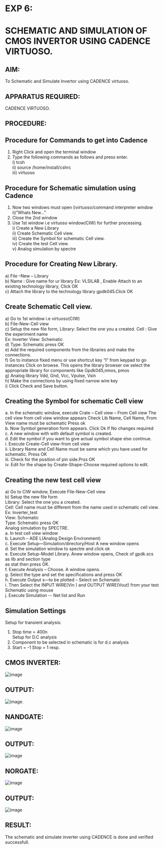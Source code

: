 # EXP 6:

# SCHEMATIC AND SIMULATION OF CMOS INVERTOR USING CADENCE VIRTUOSO.

## AIM:
To Schematic and Simulate Invertor  using CADENCE virtuoso.

## APPARATUS REQUIRED:

CADENCE VIRTUOSO.

 ## PROCEDURE:

## Procedure for Commands to get into Cadence
1. Right Click and open the terminal window
2. Type the following commands as follows and press enter.<br>
i) tcsh<br>
ii) source /home/install/cshrc<br>
iii) virtuoso

## Procedure for Schematic simulation using Cadence

1. Now two windows must open i)virtuoso/command interpreter window ii)”Whats New…"<br>
2. Close the 2nd window<br>
3. Use 1st window i.e virtuoso window(CIW) for further processing.<br>
i) Create a New Library<br>
ii) Create Schematic Cell view.<br>
iii) Create the Symbol for schematic Cell view.<br>
iv) Create the test Cell view.<br>
v) Analog simulation by spectre<br>

## Procedure for Creating New Library.

a) File –New – Library<br>
b) Name : Give name for ur library Ex: VLSILAB , Enable Attach to an existing technology library,
Click OK<br>
c) Attach the library to the technology library gpdk045.Click OK

## Create Schematic Cell view.

a) Go to 1st window i.e virtuoso(CIW)<br>
b) File-New-Cell view<br>
c) Setup the new file form, Library: Select the one you a created. Cell : Give the experiment name<br>
Ex: Inverter View: Schematic<br>
d) Type: Schematic press OK<br>
e) Add the required components from the libraries and make the connections.<br>
f) Go to instance fixed menu or use shortcut key “I” from keypad to go instances Click on
browse. This opens the library browser ow select the appropriate library for components like
Gpdk045,nmos, pmos<br>
g) Analog library Vdd, Gnd, Vcc, Vpulse, Vsin<br>
h) Make the connections by using fixed narrow wire key<br>
i) Click Check and Save button.

## Creating the Symbol for schematic Cell view

a. In the schematic window, execute Crate – Cell view – From Cell view The cell view from cell
view window appears Check Lib Name, Cell Name, From View name must be schematic Press ok<br>
b. Now Symbol generation form appears. Click Ok If No changes required<br>
c. A new window with with default symbol is created.<br>
d. Edit the symbol if you want to give actual symbol shape else continue.<br>
i. Execute Create-Cell view-from cell view<br>
ii. Library Name and Cell Name must be same which you have used for schematic. Press OK<br>
iii. Check for the position of pin side.Prss OK<br>
iv. Edit for the shape by Create-Shape-Choose required options to edit.

## Creating the new test cell view

a) Go to CIW window, Execute File-New-Cell view<br>
b) Setup the new file form<br>
Library: Select the one you a created.<br>
Cell: Cell name must be different from the name used in schematic cell view. Ex: Inverter_test<br>
View: Schematic<br>
Type: Schematic press OK<br>
Analog simulation by SPECTRE.<br>
a. In test cell view window<br>
b. Launch – ADE L(Analog Design Environment)<br>
c. Execute Setup—Simulation/directory/Host A new window opens<br>
d. Set the simulation window to spectre and click ok<br>
e. Execute Setup-Model Library. Anew window opens, Check of gpdk.scs as lib and section type<br>
as stat then press OK.<br>
f. Execute Analysis – Choose. A window opens.<br>
g. Select the type and set the specifications and press OK<br>
h. Execute Output s—to be plotted – Select on Schematic<br>
i. Then Select the INPUT WIRE(Vin ) and OUTPUT WIRE(Vout) from your test Schematic using mouse<br>
j. Execute Simulation -- Net list and Run

## Simulation Settings

Setup for transient analysis:<br>
1. Stop time = 400n<br>
Setup for D.C analysis<br>
2. Component to be selected in schematic is for d.c analysis<br>
3. Start = -1 Stop = 1 resp.

## CMOS INVERTER:
![image](https://github.com/Gokulnaath03/vlsi-exp-6/assets/167178811/c120c993-b3a6-4b23-87c3-ca4b5be25424)


## OUTPUT:
![image](https://github.com/Gokulnaath03/vlsi-exp-6/assets/167178811/e1b6166b-1ab8-4740-92b9-529e15fee357).


## NANDGATE:
![image](https://github.com/Gokulnaath03/vlsi-exp-6/assets/167178811/c40e87f6-a544-459a-8d32-e6fda558f7be)


## OUTPUT:
![image](https://github.com/Gokulnaath03/vlsi-exp-6/assets/167178811/afcb84c7-458c-4c39-9b99-ac66ff06f51a)


## NORGATE:
![image](https://github.com/Gokulnaath03/vlsi-exp-6/assets/167178811/793328f0-050e-482f-8043-05e79a26a1f7)


## OUTPUT:
![image](https://github.com/Gokulnaath03/vlsi-exp-6/assets/167178811/d84f9fcf-d190-4c86-8e42-4f30037b8967)

## RESULT:
The schematic and simulate inverter using CADENCE is done and verified successfull.



